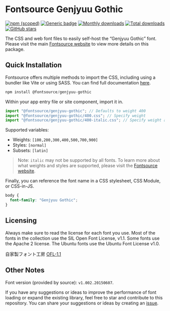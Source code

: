 # Fontsource Genjyuu Gothic

[![npm (scoped)](https://img.shields.io/npm/v/@fontsource/genjyuu-gothic?color=brightgreen)](https://www.npmjs.com/package/@fontsource/genjyuu-gothic) [![Generic badge](https://img.shields.io/badge/fontsource-passing-brightgreen)](https://github.com/fontsource/fontsource) [![Monthly downloads](https://badgen.net/npm/dm/@fontsource/genjyuu-gothic)](https://github.com/fontsource/fontsource) [![Total downloads](https://badgen.net/npm/dt/@fontsource/genjyuu-gothic)](https://github.com/fontsource/fontsource) [![GitHub stars](https://img.shields.io/github/stars/fontsource/fontsource.svg?style=social&label=Star)](https://github.com/fontsource/fontsource/stargazers)

The CSS and web font files to easily self-host the “Genjyuu Gothic” font. Please visit the main [Fontsource website](https://fontsource.org/fonts/genjyuu-gothic) to view more details on this package.

## Quick Installation

Fontsource offers multiple methods to import the CSS, including using a bundler like Vite or using SASS. You can find full documentation [here](https://fontsource.org/docs/getting-started/introduction).

```javascript
npm install @fontsource/genjyuu-gothic
```

Within your app entry file or site component, import it in.

```javascript
import "@fontsource/genjyuu-gothic"; // Defaults to weight 400
import "@fontsource/genjyuu-gothic/400.css"; // Specify weight
import "@fontsource/genjyuu-gothic/400-italic.css"; // Specify weight and style
```

Supported variables:
- Weights: `[100,200,300,400,500,700,900]`
- Styles: `[normal]`
- Subsets: `[latin]`

> Note: `italic` may not be supported by all fonts. To learn more about what weights and styles are supported, please visit the [Fontsource website](https://fontsource.org/fonts/genjyuu-gothic).

Finally, you can reference the font name in a CSS stylesheet, CSS Module, or CSS-in-JS.

```css
body {
  font-family: "Genjyuu Gothic";
}
```

## Licensing
Always make sure to read the license for each font you use. Most of the fonts in the collection use the SIL Open Font License, v1.1. Some fonts use the Apache 2 license. The Ubuntu fonts use the Ubuntu Font License v1.0.

自家製フォント工房
[OFL-1.1](http://jikasei.me/info/license.html)

## Other Notes
Font version (provided by source): `v1.002.20150607`.

If you have any suggestions or ideas to improve the performance of font loading or expand the existing library, feel free to star and contribute to this repository. You can share your suggestions or ideas by creating an [issue](https://github.com/fontsource/fontsource/issues).